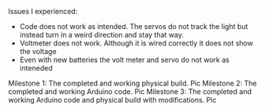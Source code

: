 Issues I experienced:
  -	Code does not work as intended. The servos do not track the light but instead turn in a weird direction and stay that way.
  -	Voltmeter does not work. Although it is wired correctly it does not show the voltage 
  -	Even with new batteries the volt meter and servo do not work as inteneded

Milestone 1: The completed and working physical build.
Pic
Milestone 2: The completed and working Arduino code.
Pic
Milestone 3: The completed and working Arduino code and physical build with modifications.
Pic
